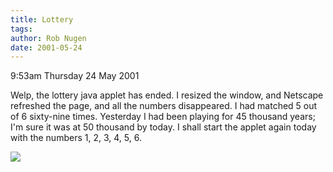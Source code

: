 ```yaml
---
title: Lottery
tags: 
author: Rob Nugen
date: 2001-05-24
---
```


<p class=date>9:53am Thursday 24 May 2001</p>

<p>Welp, the lottery java applet has ended.  I resized
the window, and Netscape refreshed the page, and all
the numbers disappeared.  I had matched 5 out of 6
sixty-nine times.  Yesterday I had been playing for 45
thousand years; I'm sure it was at 50 thousand by
today.  I shall start the applet again today with the
numbers 1, 2, 3, 4, 5, 6.</p>

<p><img src="/images/rob/wL-ROB.gif"/></p>
